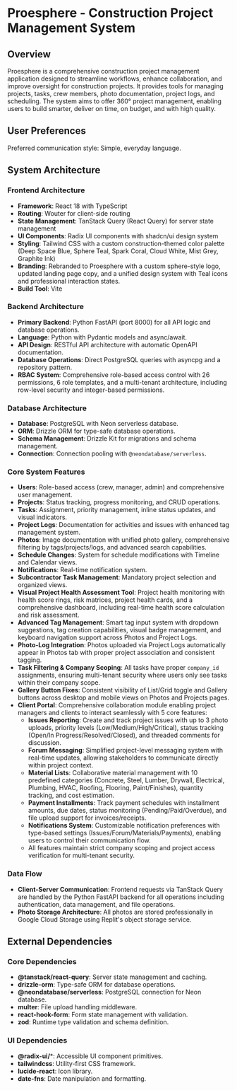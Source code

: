 # Proesphere - Construction Project Management System

## Overview
Proesphere is a comprehensive construction project management application designed to streamline workflows, enhance collaboration, and improve oversight for construction projects. It provides tools for managing projects, tasks, crew members, photo documentation, project logs, and scheduling. The system aims to offer 360° project management, enabling users to build smarter, deliver on time, on budget, and with high quality.

## User Preferences
Preferred communication style: Simple, everyday language.

## System Architecture

### Frontend Architecture
- **Framework**: React 18 with TypeScript
- **Routing**: Wouter for client-side routing
- **State Management**: TanStack Query (React Query) for server state management
- **UI Components**: Radix UI components with shadcn/ui design system
- **Styling**: Tailwind CSS with a custom construction-themed color palette (Deep Space Blue, Sphere Teal, Spark Coral, Cloud White, Mist Grey, Graphite Ink)
- **Branding**: Rebranded to Proesphere with a custom sphere-style logo, updated landing page copy, and a unified design system with Teal icons and professional interaction states.
- **Build Tool**: Vite

### Backend Architecture
- **Primary Backend**: Python FastAPI (port 8000) for all API logic and database operations.
- **Language**: Python with Pydantic models and async/await.
- **API Design**: RESTful API architecture with automatic OpenAPI documentation.
- **Database Operations**: Direct PostgreSQL queries with asyncpg and a repository pattern.
- **RBAC System**: Comprehensive role-based access control with 26 permissions, 6 role templates, and a multi-tenant architecture, including row-level security and integer-based permissions.

### Database Architecture
- **Database**: PostgreSQL with Neon serverless database.
- **ORM**: Drizzle ORM for type-safe database operations.
- **Schema Management**: Drizzle Kit for migrations and schema management.
- **Connection**: Connection pooling with `@neondatabase/serverless`.

### Core System Features
- **Users**: Role-based access (crew, manager, admin) and comprehensive user management.
- **Projects**: Status tracking, progress monitoring, and CRUD operations.
- **Tasks**: Assignment, priority management, inline status updates, and visual indicators.
- **Project Logs**: Documentation for activities and issues with enhanced tag management system.
- **Photos**: Image documentation with unified photo gallery, comprehensive filtering by tags/projects/logs, and advanced search capabilities.
- **Schedule Changes**: System for schedule modifications with Timeline and Calendar views.
- **Notifications**: Real-time notification system.
- **Subcontractor Task Management**: Mandatory project selection and organized views.
- **Visual Project Health Assessment Tool**: Project health monitoring with health score rings, risk matrices, project health cards, and a comprehensive dashboard, including real-time health score calculation and risk assessment.
- **Advanced Tag Management**: Smart tag input system with dropdown suggestions, tag creation capabilities, visual badge management, and keyboard navigation support across Photos and Project Logs.
- **Photo-Log Integration**: Photos uploaded via Project Logs automatically appear in Photos tab with proper project association and consistent tagging.
- **Task Filtering & Company Scoping**: All tasks have proper `company_id` assignments, ensuring multi-tenant security where users only see tasks within their company scope.
- **Gallery Button Fixes**: Consistent visibility of List/Grid toggle and Gallery buttons across desktop and mobile views on Photos and Projects pages.
- **Client Portal**: Comprehensive collaboration module enabling project managers and clients to interact seamlessly with 5 core features:
  - **Issues Reporting**: Create and track project issues with up to 3 photo uploads, priority levels (Low/Medium/High/Critical), status tracking (Open/In Progress/Resolved/Closed), and threaded comments for discussion.
  - **Forum Messaging**: Simplified project-level messaging system with real-time updates, allowing stakeholders to communicate directly within project context.
  - **Material Lists**: Collaborative material management with 10 predefined categories (Concrete, Steel, Lumber, Drywall, Electrical, Plumbing, HVAC, Roofing, Flooring, Paint/Finishes), quantity tracking, and cost estimation.
  - **Payment Installments**: Track payment schedules with installment amounts, due dates, status monitoring (Pending/Paid/Overdue), and file upload support for invoices/receipts.
  - **Notifications System**: Customizable notification preferences with type-based settings (Issues/Forum/Materials/Payments), enabling users to control their communication flow.
  - All features maintain strict company scoping and project access verification for multi-tenant security.

### Data Flow
- **Client-Server Communication**: Frontend requests via TanStack Query are handled by the Python FastAPI backend for all operations including authentication, data management, and file operations.
- **Photo Storage Architecture**: All photos are stored professionally in Google Cloud Storage using Replit's object storage service.

## External Dependencies

### Core Dependencies
- **@tanstack/react-query**: Server state management and caching.
- **drizzle-orm**: Type-safe ORM for database operations.
- **@neondatabase/serverless**: PostgreSQL connection for Neon database.
- **multer**: File upload handling middleware.
- **react-hook-form**: Form state management with validation.
- **zod**: Runtime type validation and schema definition.

### UI Dependencies
- **@radix-ui/***: Accessible UI component primitives.
- **tailwindcss**: Utility-first CSS framework.
- **lucide-react**: Icon library.
- **date-fns**: Date manipulation and formatting.